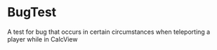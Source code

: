 # BugTest
A test for bug that occurs in certain circumstances when teleporting a player while in CalcView
